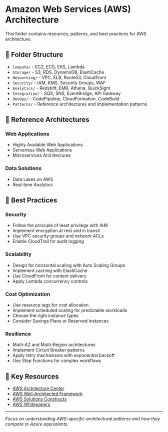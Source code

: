 # Amazon Web Services (AWS) Architecture

This folder contains resources, patterns, and best practices for AWS architecture.

## 📂 Folder Structure

- `Compute/` - EC2, ECS, EKS, Lambda
- `Storage/` - S3, RDS, DynamoDB, ElastiCache
- `Networking/` - VPC, ELB, Route53, CloudFront
- `Security/` - IAM, KMS, Security Groups, WAF
- `Analytics/` - Redshift, EMR, Athena, QuickSight
- `Integration/` - SQS, SNS, EventBridge, API Gateway
- `DevOps/` - CodePipeline, CloudFormation, CodeBuild
- `Patterns/` - Reference architectures and implementation patterns

## 🏢 Reference Architectures

### Web Applications
- Highly Available Web Applications
- Serverless Web Applications
- Microservices Architectures

### Data Solutions
- Data Lakes on AWS
- Real-time Analytics

## 📝 Best Practices

### Security
- Follow the principle of least privilege with IAM
- Implement encryption at rest and in transit
- Use VPC security groups and network ACLs
- Enable CloudTrail for audit logging

### Scalability
- Design for horizontal scaling with Auto Scaling Groups
- Implement caching with ElastiCache
- Use CloudFront for content delivery
- Apply Lambda concurrency controls

### Cost Optimization
- Use resource tags for cost allocation
- Implement scheduled scaling for predictable workloads
- Choose the right instance types
- Consider Savings Plans or Reserved Instances

### Resilience
- Multi-AZ and Multi-Region architectures
- Implement Circuit Breaker patterns
- Apply retry mechanisms with exponential backoff
- Use Step Functions for complex workflows

## 🔗 Key Resources

- [AWS Architecture Center](https://aws.amazon.com/architecture/)
- [AWS Well-Architected Framework](https://aws.amazon.com/architecture/well-architected/)
- [AWS Solutions Constructs](https://aws.amazon.com/solutions/constructs/)
- [AWS Whitepapers](https://aws.amazon.com/whitepapers/)

---

_Focus on understanding AWS-specific architectural patterns and how they compare to Azure equivalents._